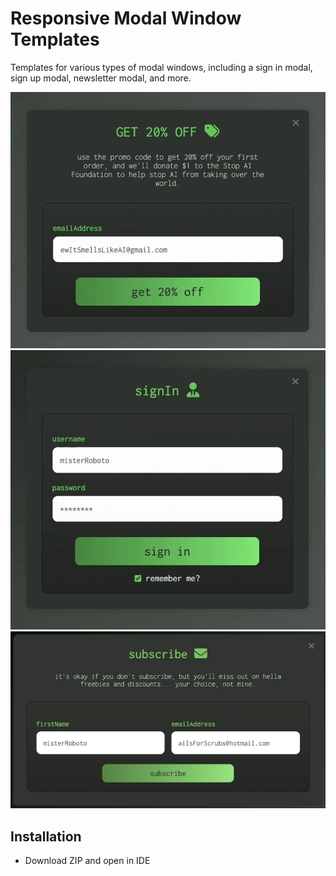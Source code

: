 # Responsive Modal Window Templates
Templates for various types of modal windows, including a sign in modal, sign up modal, newsletter modal, and more.

![Alt text](Misc/img1.gif)
![Alt text](Misc/img2.gif)
![Alt text](Misc/img3.png)

## Installation

- Download ZIP and open in IDE
